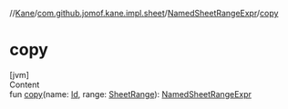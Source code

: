 //[Kane](../../index.md)/[com.github.jomof.kane.impl.sheet](../index.md)/[NamedSheetRangeExpr](index.md)/[copy](copy.md)



# copy  
[jvm]  
Content  
fun [copy](copy.md)(name: [Id](../../com.github.jomof.kane.impl/index.md#%5Bcom.github.jomof.kane.impl%2FId%2F%2F%2FPointingToDeclaration%2F%5D%2FClasslikes%2F-1277482401), range: [SheetRange](../-sheet-range/index.md)): [NamedSheetRangeExpr](index.md)  



